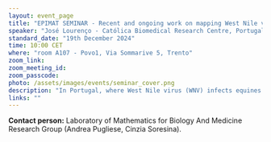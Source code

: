 ```yaml
---
layout: event_page
title: "EPIMAT SEMINAR - Recent and ongoing work on mapping West Nile virus ecological suitability"
speaker: "José Lourenço - Católica Biomedical Research Centre, Portugal"
standard_date: "19th December 2024"
time: 10:00 CET
where: "room A107 - Povo1, Via Sommarive 5, Trento"
zoom_link: 
zoom_meeting_id: 
zoom_passcode: 
photo: /assets/images/events/seminar_cover.png
description: "In Portugal, where West Nile virus (WNV) infects equines every year, little to nothing is known about its epidemic dynamics and/or endemicity. To date, based on serology alone and no viral isolation, only 4 human cases have been reported. This is at odds with the Spanish reality just across the border, where WNV has recently been causing frequent outbreaks among humans, equines and birds. Over the past 4 years our group has been looking into mapping the ecological suitability of WNV in Portuguese territory. On this seminar I will summarize recent and ongoing work related to this topic, which has now developed into work in other territories."
links: ""
---
```


**Contact person:**  Laboratory of Mathematics for Biology And Medicine Research Group (Andrea Pugliese, Cinzia Soresina).

